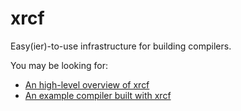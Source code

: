 # xrcf

<!-- When updating this README also update the README.md in xrcf/ -->

Easy(ier)-to-use infrastructure for building compilers.

You may be looking for:

- [An high-level overview of xrcf](https://docs.rs/xrcf/latest/xrcf/)
- [An example compiler built with xrcf](https://xrcf.org/blog/basic-arnoldc/)
